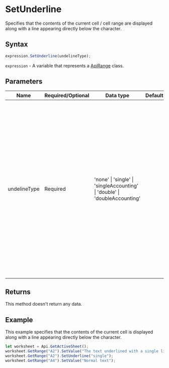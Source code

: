 # SetUnderline

Specifies that the contents of the current cell / cell range are displayed along with a line appearing directly below the character.

## Syntax

```javascript
expression.SetUnderline(undelineType);
```

`expression` - A variable that represents a [ApiRange](../ApiRange.md) class.

## Parameters

| **Name** | **Required/Optional** | **Data type** | **Default** | **Description** |
| ------------- | ------------- | ------------- | ------------- | ------------- |
| undelineType | Required | 'none' \| 'single' \| 'singleAccounting' \| 'double' \| 'doubleAccounting' |  | Specifies the type of the\nline displayed under the characters. The following values are available:\n-**"none"** - for no underlining;\n-**"single"** - for a single line underlining the cell contents;\n-**"singleAccounting"** - for a single line underlining the cell contents but not protruding beyond the cell borders;\n-**"double"** - for a double line underlining the cell contents;\n-**"doubleAccounting"** - for a double line underlining the cell contents but not protruding beyond the cell borders. |

## Returns

This method doesn't return any data.

## Example

This example specifies that the contents of the current cell is displayed along with a line appearing directly below the character.

```javascript editor-xlsx
let worksheet = Api.GetActiveSheet();
worksheet.GetRange("A2").SetValue("The text underlined with a single line");
worksheet.GetRange("A2").SetUnderline("single");
worksheet.GetRange("A4").SetValue("Normal text");
```
